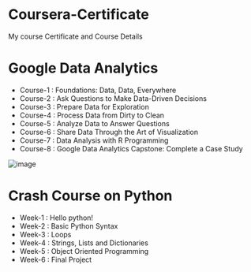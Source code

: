 # Coursera-Certificate
My course Certificate and Course Details
# Google Data Analytics
* Course-1 : Foundations: Data, Data, Everywhere
* Course-2 : Ask Questions to Make Data-Driven Decisions
* Course-3 : Prepare Data for Exploration
* Course-4 : Process Data from Dirty to Clean
* Course-5 : Analyze Data to Answer Questions
* Course-6 : Share Data Through the Art of Visualization
* Course-7 : Data Analysis with R Programming
* Course-8 : Google Data Analytics Capstone: Complete a Case Study

![image](https://user-images.githubusercontent.com/107918245/190084492-7d728d48-7979-4fef-8938-a701c9e1fdde.png)

# Crash Course on Python
* Week-1 : Hello python!
* Week-2 : Basic Python Syntax
* Week-3 : Loops
* Week-4 : Strings, Lists and Dictionaries
* Week-5 : Object Oriented Programming
* Week-6 : Final Project
